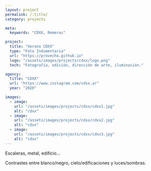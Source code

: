 ```yaml
---
layout: project
permalink: /:title/
category: projects

meta:
  keywords: "CDXX, Remeras"

project:
  title: "Verano CDXX"
  type: "Foto Indumentaria"
  url: "https://provecho.github.io"
  logo: "/assets/images/projects/cdxx/logo.png"
  tech: "Fotografía, edición, dirección de arte, iluminación."

agency:
  title: "CDXX"
  url: "https://www.instagram.com/cdxx.ar"
  year: "2020"

images:
  - image:
    url: "/assets/images/projects/cdxx/cdxx1.jpg"
    alt: "cdxx"
  - image:
    url: "/assets/images/projects/cdxx/cdxx2.jpg"
    alt: "cdxx"
  - image:
    url: "/assets/images/projects/cdxx/cdxx3.jpg"
    alt: "cdxx"
---
```

<p>
Escaleras, metal, edificio...
</p> 
<p>
Contrastes entre blanco/negro, cielo/edificaciones y luces/sombras.
</p> 

